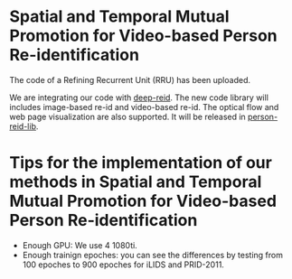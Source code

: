 # Spatial and Temporal Mutual Promotion for Video-based Person Re-identification


The code of a Refining Recurrent Unit (RRU) has been uploaded.

We are integrating our code with [deep-reid](https://github.com/KaiyangZhou/deep-person-reid).
The new code library will includes image-based re-id and video-based re-id. The optical flow and web page visualization are also supported. It will be released in [person-reid-lib](https://github.com/yolomax/person-reid-lib).


# Tips for the implementation of our methods in Spatial and Temporal Mutual Promotion for Video-based Person Re-identification

* Enough GPU: We use 4 1080ti.
* Enough trainign epoches: you can see the differences by testing from 100 epoches to 900 epoches for iLIDS and PRID-2011.
